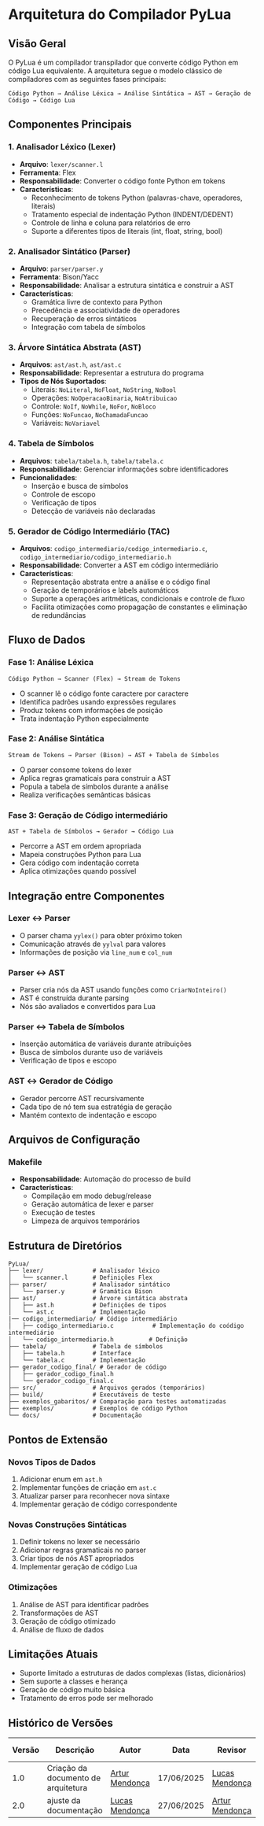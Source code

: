 # Arquitetura do Compilador PyLua

## Visão Geral

O PyLua é um compilador transpilador que converte código Python em código Lua equivalente. A arquitetura segue o modelo clássico de compiladores com as seguintes fases principais:

```
Código Python → Análise Léxica → Análise Sintática → AST → Geração de Código → Código Lua
```

## Componentes Principais

### 1. Analisador Léxico (Lexer)
- **Arquivo**: `lexer/scanner.l`
- **Ferramenta**: Flex
- **Responsabilidade**: Converter o código fonte Python em tokens
- **Características**:
  - Reconhecimento de tokens Python (palavras-chave, operadores, literais)
  - Tratamento especial de indentação Python (INDENT/DEDENT)
  - Controle de linha e coluna para relatórios de erro
  - Suporte a diferentes tipos de literais (int, float, string, bool)

### 2. Analisador Sintático (Parser)
- **Arquivo**: `parser/parser.y`
- **Ferramenta**: Bison/Yacc
- **Responsabilidade**: Analisar a estrutura sintática e construir a AST
- **Características**:
  - Gramática livre de contexto para Python
  - Precedência e associatividade de operadores
  - Recuperação de erros sintáticos
  - Integração com tabela de símbolos

### 3. Árvore Sintática Abstrata (AST)
- **Arquivos**: `ast/ast.h`, `ast/ast.c`
- **Responsabilidade**: Representar a estrutura do programa
- **Tipos de Nós Suportados**:
  - Literais: `NoLiteral`, `NoFloat`, `NoString`, `NoBool`
  - Operações: `NoOperacaoBinaria`, `NoAtribuicao`
  - Controle: `NoIf`, `NoWhile`, `NoFor`, `NoBloco`
  - Funções: `NoFuncao`, `NoChamadaFuncao`
  - Variáveis: `NoVariavel`

### 4. Tabela de Símbolos
- **Arquivos**: `tabela/tabela.h`, `tabela/tabela.c`
- **Responsabilidade**: Gerenciar informações sobre identificadores
- **Funcionalidades**:
  - Inserção e busca de símbolos
  - Controle de escopo
  - Verificação de tipos
  - Detecção de variáveis não declaradas

### 5. Gerador de Código Intermediário (TAC)
- **Arquivos**: `codigo_intermediario/codigo_intermediario.c`, `codigo_intermediario/codigo_intermediario.h`
- **Responsabilidade**: Converter a AST em código intermediário
- **Características**:
  - Representação abstrata entre a análise e o código final
  - Geração de temporários e labels automáticos
  - Suporte a operações aritméticas, condicionais e controle de fluxo
  - Facilita otimizações como propagação de constantes e eliminação de redundâncias


## Fluxo de Dados

### Fase 1: Análise Léxica
```
Código Python → Scanner (Flex) → Stream de Tokens
```
- O scanner lê o código fonte caractere por caractere
- Identifica padrões usando expressões regulares
- Produz tokens com informações de posição
- Trata indentação Python especialmente

### Fase 2: Análise Sintática
```
Stream de Tokens → Parser (Bison) → AST + Tabela de Símbolos
```
- O parser consome tokens do lexer
- Aplica regras gramaticais para construir a AST
- Popula a tabela de símbolos durante a análise
- Realiza verificações semânticas básicas

### Fase 3: Geração de Código intermediário
```
AST + Tabela de Símbolos → Gerador → Código Lua
```
- Percorre a AST em ordem apropriada
- Mapeia construções Python para Lua
- Gera código com indentação correta
- Aplica otimizações quando possível

## Integração entre Componentes

### Lexer ↔ Parser
- O parser chama `yylex()` para obter próximo token
- Comunicação através de `yylval` para valores
- Informações de posição via `line_num` e `col_num`

### Parser ↔ AST
- Parser cria nós da AST usando funções como `CriarNoInteiro()`
- AST é construída durante parsing
- Nós são avaliados e convertidos para Lua

### Parser ↔ Tabela de Símbolos
- Inserção automática de variáveis durante atribuições
- Busca de símbolos durante uso de variáveis
- Verificação de tipos e escopo

### AST ↔ Gerador de Código
- Gerador percorre AST recursivamente
- Cada tipo de nó tem sua estratégia de geração
- Mantém contexto de indentação e escopo

## Arquivos de Configuração

### Makefile
- **Responsabilidade**: Automação do processo de build
- **Características**:
  - Compilação em modo debug/release
  - Geração automática de lexer e parser
  - Execução de testes
  - Limpeza de arquivos temporários

## Estrutura de Diretórios

```
PyLua/
├── lexer/              # Analisador léxico
│   └── scanner.l       # Definições Flex
├── parser/             # Analisador sintático  
│   └── parser.y        # Gramática Bison
├── ast/                # Árvore sintática abstrata
│   ├── ast.h           # Definições de tipos
│   └── ast.c           # Implementação
|── codigo_intermediario/ # Código intermediário
│   ├── codigo_intermediario.c           # Implementação do coódigo intermediário
│   └── codigo_intermediario.h          # Definição
├── tabela/             # Tabela de símbolos
│   ├── tabela.h        # Interface
│   └── tabela.c        # Implementação
├── gerador_codigo_final/ # Gerador de código
│   ├── gerador_codigo_final.h
│   └── gerador_codigo_final.c
├── src/                # Arquivos gerados (temporários)
├── build/              # Executáveis de teste
├── exemplos_gabaritos/ # Comparação para testes automatizadas
├── exemplos/           # Exemplos de código Python
└── docs/               # Documentação
```

## Pontos de Extensão

### Novos Tipos de Dados
1. Adicionar enum em `ast.h`
2. Implementar funções de criação em `ast.c`
3. Atualizar parser para reconhecer nova sintaxe
4. Implementar geração de código correspondente

### Novas Construções Sintáticas
1. Definir tokens no lexer se necessário
2. Adicionar regras gramaticais no parser
3. Criar tipos de nós AST apropriados
4. Implementar geração de código Lua

### Otimizações
1. Análise de AST para identificar padrões
2. Transformações de AST
3. Geração de código otimizado
4. Análise de fluxo de dados

## Limitações Atuais

- Suporte limitado a estruturas de dados complexas (listas, dicionários)
- Sem suporte a classes e herança
- Geração de código muito básica
- Tratamento de erros pode ser melhorado

## Histórico de Versões

| Versão | Descrição | Autor | Data | Revisor | Data Revisão |
|--------|-----------|-------|------|---------|--------------|
| 1.0 | Criação da documento de arquitetura| [Artur Mendonça](https://github.com/ArtyMend07) | 17/06/2025 | [Lucas Mendonça](https://github.com/lucasarruda9) | 17/06/2025 |
| 2.0 | ajuste da documentação | [Lucas Mendonça](https://github.com/lucasarruda9) | 27/06/2025 | [Artur Mendonça](https://github.com/ArtyMend07) | 27/06/2025 |
